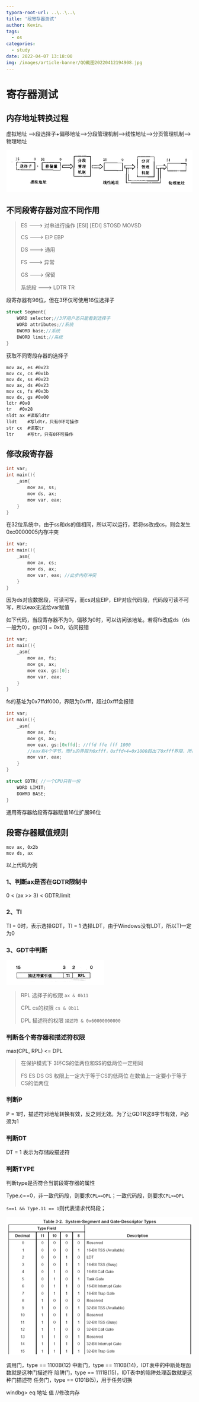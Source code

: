 ```yaml
---
typora-root-url: ..\..\..\
title: '段寄存器测试'
author: Kevin。
tags:
  - os
categories:
  - study
date: 2022-04-07 13:18:00
img: /images/article-banner/QQ截图20220412194908.jpg
---
```


# 寄存器测试

## 内存地址转换过程

虚拟地址 -->段选择子+偏移地址-->分段管理机制-->线性地址-->分页管理机制-->物理地址

![地址映射转换过程](/images/段寄存器测试/image-20220407190335760.png)

## 不同段寄存器对应不同作用

> ES ---> 对串进行操作 [ESI] [EDI] STOSD MOVSD
>
> CS ---> EIP EBP
>
> DS ---> 通用
>
> FS ---> 异常
>
> GS ---> 保留
>
> 系统段 ---> LDTR  TR

段寄存器有96位，但在3环仅可使用16位选择子

```c
struct Segment{
    WORD selector;//3环用户态只能看到选择子
    WORD attributes;//系统
    DWORD base;//系统
    DWORD limit;//系统
}
```

获取不同寄段存器的选择子

```assembly
mov ax, es #0x23
mov cx, cs #0x1b
mov dx, ss #0x23
mov ax, ds #0x23
mov cs, fs #0x3b
mov dx, gs #0x00
ldtr #0x0
tr   #0x28
sldt ax #读取ldtr
lldt    #写ldtr，只有0环可操作
str cx  #读取tr
ltr     #写tr，只有0环可操作
```

## 修改段寄存器

```c
int var;
int main(){
    _asm{
        mov ax, ss;
        mov ds, ax;
        mov var, eax;
    }
}

```

在32位系统中，由于ss和ds的值相同，所以可以运行，若将ss改成cs，则会发生0xc0000005内存冲突

```c
int var;
int main(){
    _asm{
        mov ax, cs;
        mov ds, ax;
        mov var, eax; //此步内存冲突
    }
}
```

因为ds对应数据段，可读可写，而cs对应EIP，EIP对应代码段，代码段可读不可写，所以eax无法给var赋值

如下代码，当段寄存器不为0，偏移为0时，可以访问该地址。若将fs改成ds（ds一般为0），gs:[0] = 0x0，访问报错

```c
int var;
int main(){
    _asm{
        mov ax, fs;
        mov gs, ax;
        mov eax, gs:[0];
        mov var, eax;
    }
}
```

fs的基址为0x7ffdf000，界限为0xfff，超过0xfff会报错

```c
int var;
int main(){
    _asm{
        mov ax, fs;
        mov gs, ax;
        mov eax, gs:[0xffd]; //ffd ffe fff 1000 
        //eax有4个字节，而fs的界限为0xfff，0xffd+4=0x1000超出了0xfff界限，所以报错
        mov var, eax;
    }
}
```



```c
struct GDTR{ //一个CPU只有一份
	WORD LIMIT;
	DOWRD BASE;
} 
```

通用寄存器给段寄存器赋值16位扩展96位

## 段寄存器赋值规则

```assembly
mov ax, 0x2b
mov ds, ax
```

以上代码为例

### 1、判断ax是否在GDTR限制中

0 < (ax >> 3) < GDTR.limit 

### 2、TI

TI = 0时，表示选择GDT，TI = 1 选择LDT，由于Windows没有LDT，所以TI一定为0

### 3、GDT中判断

![选择子结构](/images/image-20220405231740040-16497637860101.png)

> RPL 选择子的权限 ```ax & 0b11```
>
> CPL cs的权限 ```cs & 0b11```
>
> DPL 描述符的权限 ```描述符 & 0x60000000000```

### 判断各个寄存器和描述符权限

max(CPL, RPL) <= DPL

> 在保护模式下 3环CS的低两位和SS的低两位一定相同
>
> FS ES DS GS 权限上一定大于等于CS的低两位
>                      在数值上一定要小于等于CS的低两位

### 判断P

P = 1时，描述符对地址转换有效，反之则无效。为了让GDTR这8字节有效，P必须为1

### 判断DT

DT = 1 表示为存储段描述符

### 判断TYPE

判断type是否符合当前段寄存器的属性

Type.c==0，非一致代码段，则要求`CPL==DPL`；一致代码段，则要求`CPL>=DPL`

`s==1 && Type.11 == 1`则代表请求代码段；

![image-20220409174548096](/images/image-20220409174548096.png)

调用门，type == 1100B(12)
中断门，type == 1110B(14)，IDT表中的中断处理函数就是这种门描述符
陷阱门，type == 1111B(15)，IDT表中的陷阱处理函数就是这种门描述符
任务门，type == 0101B(5)，用于任务切换

windbg> eq 地址 值  //修改内存